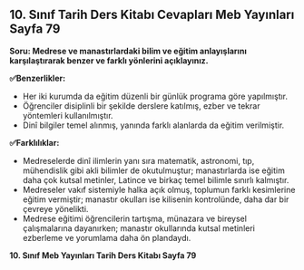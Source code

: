 ## 10. Sınıf Tarih Ders Kitabı Cevapları Meb Yayınları Sayfa 79

**Soru: Medrese ve manastırlardaki bilim ve eğitim anlayışlarını karşılaştırarak benzer ve farklı yönlerini açıklayınız.**

**✅Benzerlikler:**

* Her iki kurumda da eğitim düzenli bir günlük programa göre yapılmıştır.
* Öğrenciler disiplinli bir şekilde derslere katılmış, ezber ve tekrar yöntemleri kullanılmıştır.
* Dinî bilgiler temel alınmış, yanında farklı alanlarda da eğitim verilmiştir.

**✅Farklılıklar:**

* Medreselerde dinî ilimlerin yanı sıra matematik, astronomi, tıp, mühendislik gibi akli bilimler de okutulmuştur; manastırlarda ise eğitim daha çok kutsal metinler, Latince ve birkaç temel bilimle sınırlı kalmıştır.
* Medreseler vakıf sistemiyle halka açık olmuş, toplumun farklı kesimlerine eğitim vermiştir; manastır okulları ise kilisenin kontrolünde, daha dar bir çevreye yönelikti.
* Medrese eğitimi öğrencilerin tartışma, münazara ve bireysel çalışmalarına dayanırken; manastır okullarında kutsal metinleri ezberleme ve yorumlama daha ön plandaydı.

**10. Sınıf Meb Yayınları Tarih Ders Kitabı Sayfa 79**